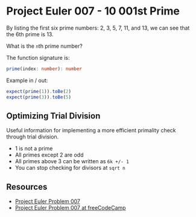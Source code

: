 # Project Euler 007 - 10 001st Prime

By listing the first six prime numbers: 2, 3, 5, 7, 11, and 13, we can see
that the 6th prime is 13.

What is the `n`th prime number?

The function signature is:

```typescript
prime(index: number): number
```

Example in / out:

```javascript
expect(prime(1)).toBe(2)
expect(prime(3)).toBe(5)
```

## Optimizing Trial Division

Useful information for implementing a more efficient primality check through
trial division.

- 1 is not a prime
- All primes except 2 are odd
- All primes above 3 can be written as `6k +/- 1`
- You can stop checking for divisors at `sqrt n`

## Resources

- [Project Euler Problem 007][1]
- [Project Euler Problem 007 at freeCodeCamp][2]

[1]: https://projecteuler.net/problem=7
[2]: https://www.freecodecamp.org/learn/coding-interview-prep/project-euler/problem-7-10001st-prime
